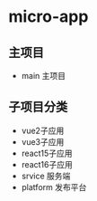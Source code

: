 # micro-app

## 主项目

- main 主项目

## 子项目分类

- vue2子应用
- vue3子应用
- react15子应用
- react16子应用
- srvice 服务端
- platform 发布平台